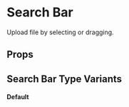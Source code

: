<script setup>
import { SearchBar } from '../../index';

</script>

# Search Bar

Upload file by selecting or dragging.


## Props

<Props :of="SearchBar"></Props>

## Search Bar Type Variants
#### Default

<Playground 
  code="<SearchBar />"
  :components="{ SearchBar }">
</Playground>
